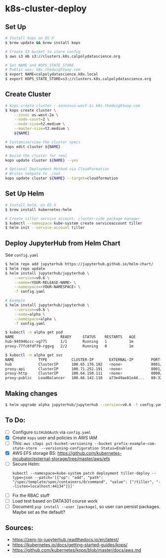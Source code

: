 # k8s-cluster-deploy

## Set Up

```bash
# Install kops on OS X
$ brew update && brew install kops

# Create S3 bucket to store config
$ aws s3 mb s3://clusters.k8s.calpolydatascience.org

# Set NAME and KOPS_STATE_STORE
# Public was: k8s.thedwightway.com
$ export NAME=calpolydatascience.k8s.local
$ export KOPS_STATE_STORE=s3://clusters.k8s.calpolydatascience.org
```
 
## Create Cluster

```bash
# kops create cluster --zones=us-west-1c k8s.thedwightway.com
$ kops create cluster \
    --zones us-west-2a \
    --node-count=2 \
    --node-size=t2.medium \
    --master-size=t2.medium \
    ${NAME}

# Customize/view the cluster specs
kops edit cluster ${NAME}

# Build the cluster for real
kops update cluster ${NAME} --yes

# Optional Deployment Method via CloudFormation
# Writes tempate to ./out
kops update cluster ${NAME} --target=cloudformation

```

## Set Up Helm

```bash
# Install helm, on OS X
$ brew install kubernetes-helm

# Create tiller service account, cluster-side package manager
$ kubectl --namespace kube-system create serviceaccount tiller
$ helm init --service-account tiller
```

## Deploy JupyterHub from Helm Chart
See `config.yaml`

```bash
$ helm repo add jupyterhub https://jupyterhub.github.io/helm-chart/
$ helm repo update
$ helm install jupyterhub/jupyterhub \
    --version=v0.6 \
    --name=<YOUR-RELEASE-NAME> \
    --namespace=<YOUR-NAMESPACE> \
    -f config.yaml
```
```bash
# Example
$ helm install jupyterhub/jupyterhub \
    --version=v0.6 \
    --name=alpha \
    --namespace=alpha \
    -f config.yaml

$ kubectl -n alpha get pod
NAME                     READY     STATUS    RESTARTS   AGE
hub-945946ccc-vg77l      1/1       Running   1          1m
proxy-77fc8fdf79-rggvg   2/2       Running   0          1m

$ kubectl -n alpha get svc
NAME           TYPE           CLUSTER-IP       EXTERNAL-IP        PORT(S)                      AGE
hub            ClusterIP      100.65.176.102   <none>             8081/TCP                     2m
proxy-api      ClusterIP      100.71.252.191   <none>             8001/TCP                     2m
proxy-http     ClusterIP      100.64.150.111   <none>             8000/TCP                     2m
proxy-public   LoadBalancer   100.66.142.110   a73e49ae81e4d...   80:32174/TCP,443:31291/TCP   2m
```

## Making changes
```bash
$ helm upgrade alpha jupyterhub/jupyterhub --version=v0.6 -f config.yaml
```

## To Do:  
- [ ] Configure `GitHibOAuth` via `config.yaml`
- [x] Create `kops` user and policies in AWS IAM
- [ ] This: `aws s3api put-bucket-versioning --bucket prefix-example-com-state-store  --versioning-configuration Status=Enabled` 
- [x] AWS EFS storage BS: https://github.com/kubernetes-incubator/external-storage/tree/master/aws/efs
- [ ] Secure Helm:
    ```
    kubectl --namespace=kube-system patch deployment tiller-deploy --type=json --patch='[{"op": "add", "path": "/spec/template/spec/containers/0/command", "value": ["/tiller", "--listen=localhost:44134"]}]'
    ```
- [ ] Fix the RBAC stuff
- [ ] Load test based on DATA301 course work
- [ ] Document `pip install --user [package]`, so user can persist packages. Maybe set as the default?

## Sources:
 - https://zero-to-jupyterhub.readthedocs.io/en/latest/ 
 - https://kubernetes.io/docs/getting-started-guides/kops/
 - https://github.com/kubernetes/kops/blob/master/docs/aws.md
